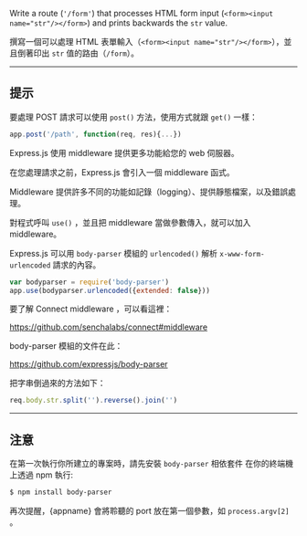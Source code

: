 Write a route (`'/form'`) that processes HTML form input
(`<form><input name="str"/></form>`) and prints backwards the `str` value.

撰寫一個可以處理 HTML 表單輸入（`<form><input name="str"/></form>`），並且倒著印出 `str` 值的路由（`/form`）。

-----------------------------

## 提示

要處理 POST 請求可以使用 `post()` 方法，使用方式就跟 `get()` 一樣：

```js
app.post('/path', function(req, res){...})
```

Express.js 使用 middleware 提供更多功能給您的 web 伺服器。

在您處理請求之前，Express.js 會引入一個 middleware 函式。

Middleware 提供許多不同的功能如記錄（logging）、提供靜態檔案，以及錯誤處理。

對程式呼叫 `use()` ，並且把 middleware 當做參數傳入，就可以加入 middleware。

Express.js 可以用 `body-parser` 模組的 `urlencoded()` 解析 `x-www-form-urlencoded` 請求的內容。

```js
var bodyparser = require('body-parser')
app.use(bodyparser.urlencoded({extended: false}))
```

要了解 Connect middleware ，可以看這裡：

  https://github.com/senchalabs/connect#middleware

body-parser 模組的文件在此：

  https://github.com/expressjs/body-parser

把字串倒過來的方法如下：

```js
req.body.str.split('').reverse().join('')
```

-----------------------------

## 注意

在第一次執行你所建立的專案時，請先安裝 `body-parser` 相依套件
在你的終端機上透過 npm 執行:

```sh
$ npm install body-parser
```



再次提醒，{appname} 會將聆聽的 port 放在第一個參數，如 `process.argv[2]` 。
